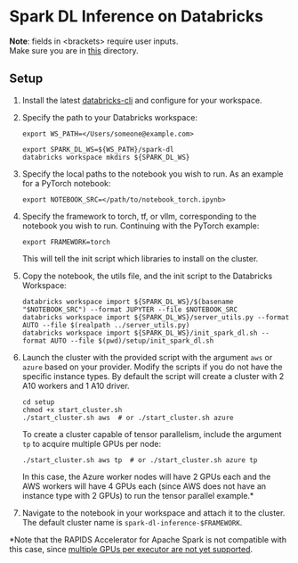 # Spark DL Inference on Databricks

**Note**: fields in \<brackets\> require user inputs.  
Make sure you are in [this](./) directory.

## Setup

1. Install the latest [databricks-cli](https://docs.databricks.com/en/dev-tools/cli/tutorial.html) and configure for your workspace.

2. Specify the path to your Databricks workspace:
    ```shell
    export WS_PATH=</Users/someone@example.com>
    ```

    ```shell
    export SPARK_DL_WS=${WS_PATH}/spark-dl
    databricks workspace mkdirs ${SPARK_DL_WS}
    ```
3. Specify the local paths to the notebook you wish to run.
    As an example for a PyTorch notebook:
    ```shell
    export NOTEBOOK_SRC=</path/to/notebook_torch.ipynb>
    ```
4. Specify the framework to torch, tf, or vllm, corresponding to the notebook you wish to run. Continuing with the PyTorch example:
    ```shell
    export FRAMEWORK=torch
    ```
    This will tell the init script which libraries to install on the cluster.

5. Copy the notebook, the utils file, and the init script to the Databricks Workspace:
    ```shell
    databricks workspace import ${SPARK_DL_WS}/$(basename "$NOTEBOOK_SRC") --format JUPYTER --file $NOTEBOOK_SRC
    databricks workspace import ${SPARK_DL_WS}/server_utils.py --format AUTO --file $(realpath ../server_utils.py)
    databricks workspace import ${SPARK_DL_WS}/init_spark_dl.sh --format AUTO --file $(pwd)/setup/init_spark_dl.sh
    ```

6. Launch the cluster with the provided script with the argument `aws` or `azure` based on your provider. Modify the scripts if you do not have the specific instance types. By default the script will create a cluster with 2 A10 workers and 1 A10 driver. 
    ```shell
    cd setup
    chmod +x start_cluster.sh
    ./start_cluster.sh aws  # or ./start_cluster.sh azure
    ```
    To create a cluster capable of tensor parallelism, include the argument `tp` to acquire multiple GPUs per node:
    ```shell
    ./start_cluster.sh aws tp  # or ./start_cluster.sh azure tp
    ```
    In this case, the Azure worker nodes will have 2 GPUs each and the AWS workers will have 4 GPUs each (since AWS does not have an instance type with 2 GPUs) to run the tensor parallel example.* 

7. Navigate to the notebook in your workspace and attach it to the cluster. The default cluster name is `spark-dl-inference-$FRAMEWORK`.  

*Note that the RAPIDS Accelerator for Apache Spark is not compatible with this case, since [multiple GPUs per executor are not yet supported](https://docs.nvidia.com/spark-rapids/user-guide/latest/faq.html#why-are-multiple-gpus-per-executor-not-supported).